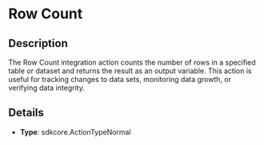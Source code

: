 
# Row Count

## Description

The Row Count integration action counts the number of rows in a specified table or dataset and returns the result as an output variable. This action is useful for tracking changes to data sets, monitoring data growth, or verifying data integrity.

## Details

- **Type**: sdkcore.ActionTypeNormal
